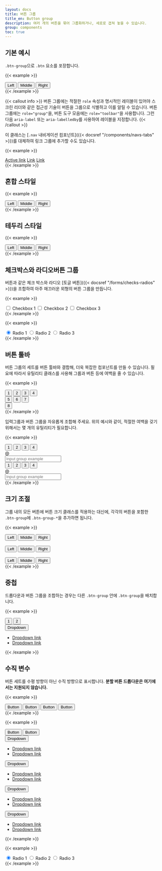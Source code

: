 ```yaml
---
layout: docs
title: 버튼 그룹
title_en: Button group
description: 여러 개의 버튼을 묶어 그룹화하거나, 세로로 겹쳐 놓을 수 있습니다.
group: components
toc: true
---
```


## 기본 예시

`.btn-group`으로 `.btn` 요소를 포장합니다.

{{< example >}}
<div class="btn-group" role="group" aria-label="Basic example">
  <button type="button" class="btn btn-primary">Left</button>
  <button type="button" class="btn btn-primary">Middle</button>
  <button type="button" class="btn btn-primary">Right</button>
</div>
{{< /example >}}

{{< callout info >}}
버튼 그룹에는 적절한 `role` 속성과 명시적인 레이블이 있어야 스크린 리더와 같은 접근성 기술이 버튼을 그룹으로 식별하고 이를 알릴 수 있습니다. 버튼 그룹에는 `role="group"`을, 버튼 도구 모음에는 `role="toolbar"`을 사용합니다. 그런 다음 `aria-label` 또는 `aria-labelledby`를 사용하여 레이블을 지정합니다.
{{< /callout >}}

이 클래스는 [`.nav` 내비게이션 컴포넌트]({{< docsref "/components/navs-tabs" >}})를 대체하여 링크 그룹에 추가할 수도 있습니다.

{{< example >}}
<div class="btn-group">
  <a href="#" class="btn btn-primary active" aria-current="page">Active link</a>
  <a href="#" class="btn btn-primary">Link</a>
  <a href="#" class="btn btn-primary">Link</a>
</div>
{{< /example >}}

## 혼합 스타일

{{< example >}}
<div class="btn-group" role="group" aria-label="Basic mixed styles example">
  <button type="button" class="btn btn-danger">Left</button>
  <button type="button" class="btn btn-warning">Middle</button>
  <button type="button" class="btn btn-success">Right</button>
</div>
{{< /example >}}

## 테두리 스타일

{{< example >}}
<div class="btn-group" role="group" aria-label="Basic outlined example">
  <button type="button" class="btn btn-outline-primary">Left</button>
  <button type="button" class="btn btn-outline-primary">Middle</button>
  <button type="button" class="btn btn-outline-primary">Right</button>
</div>
{{< /example >}}

## 체크박스와 라디오버튼 그룹

버튼과 같은 체크 박스와 라디오 [토글 버튼]({{< docsref "/forms/checks-radios" >}})을 조합하여 아주 매끄러운 외형의 버튼 그룹을 만듭니다.

{{< example >}}
<div class="btn-group" role="group" aria-label="Basic checkbox toggle button group">
  <input type="checkbox" class="btn-check" id="btncheck1" autocomplete="off">
  <label class="btn btn-outline-primary" for="btncheck1">Checkbox 1</label>

  <input type="checkbox" class="btn-check" id="btncheck2" autocomplete="off">
  <label class="btn btn-outline-primary" for="btncheck2">Checkbox 2</label>

  <input type="checkbox" class="btn-check" id="btncheck3" autocomplete="off">
  <label class="btn btn-outline-primary" for="btncheck3">Checkbox 3</label>
</div>
{{< /example >}}

{{< example >}}
<div class="btn-group" role="group" aria-label="Basic radio toggle button group">
  <input type="radio" class="btn-check" name="btnradio" id="btnradio1" autocomplete="off" checked>
  <label class="btn btn-outline-primary" for="btnradio1">Radio 1</label>

  <input type="radio" class="btn-check" name="btnradio" id="btnradio2" autocomplete="off">
  <label class="btn btn-outline-primary" for="btnradio2">Radio 2</label>

  <input type="radio" class="btn-check" name="btnradio" id="btnradio3" autocomplete="off">
  <label class="btn btn-outline-primary" for="btnradio3">Radio 3</label>
</div>
{{< /example >}}

## 버튼 툴바

버튼 그룹의 세트를 버튼 툴바와 결합해, 더욱 복잡한 컴포넌트를 만들 수 있습니다. 필요에 따라서 유틸리티 클래스를 사용해 그룹과 버튼 등에 여백을 줄 수 있습니다.

{{< example >}}
<div class="btn-toolbar" role="toolbar" aria-label="Toolbar with button groups">
  <div class="btn-group me-2" role="group" aria-label="First group">
    <button type="button" class="btn btn-primary">1</button>
    <button type="button" class="btn btn-primary">2</button>
    <button type="button" class="btn btn-primary">3</button>
    <button type="button" class="btn btn-primary">4</button>
  </div>
  <div class="btn-group me-2" role="group" aria-label="Second group">
    <button type="button" class="btn btn-secondary">5</button>
    <button type="button" class="btn btn-secondary">6</button>
    <button type="button" class="btn btn-secondary">7</button>
  </div>
  <div class="btn-group" role="group" aria-label="Third group">
    <button type="button" class="btn btn-info">8</button>
  </div>
</div>
{{< /example >}}

입력그룹과 버튼 그룹을 자유롭게 조합해 주세요. 위의 예시와 같이, 적절한 여백을 갖기 위해서는 몇 개의 유틸리티가 필요합니다.

{{< example >}}
<div class="btn-toolbar mb-3" role="toolbar" aria-label="Toolbar with button groups">
  <div class="btn-group me-2" role="group" aria-label="First group">
    <button type="button" class="btn btn-outline-secondary">1</button>
    <button type="button" class="btn btn-outline-secondary">2</button>
    <button type="button" class="btn btn-outline-secondary">3</button>
    <button type="button" class="btn btn-outline-secondary">4</button>
  </div>
  <div class="input-group">
    <div class="input-group-text" id="btnGroupAddon">@</div>
    <input type="text" class="form-control" placeholder="Input group example" aria-label="Input group example" aria-describedby="btnGroupAddon">
  </div>
</div>

<div class="btn-toolbar justify-content-between" role="toolbar" aria-label="Toolbar with button groups">
  <div class="btn-group" role="group" aria-label="First group">
    <button type="button" class="btn btn-outline-secondary">1</button>
    <button type="button" class="btn btn-outline-secondary">2</button>
    <button type="button" class="btn btn-outline-secondary">3</button>
    <button type="button" class="btn btn-outline-secondary">4</button>
  </div>
  <div class="input-group">
    <div class="input-group-text" id="btnGroupAddon2">@</div>
    <input type="text" class="form-control" placeholder="Input group example" aria-label="Input group example" aria-describedby="btnGroupAddon2">
  </div>
</div>
{{< /example >}}

## 크기 조절

그룹 내의 모든 버튼에 버튼 크기 클래스를 적용하는 대신에, 각각의 버튼을 포함한 `.btn-group`에 `.btn-group-*`을 추가하면 됩니다.

{{< example >}}
<div class="btn-group btn-group-lg" role="group" aria-label="Large button group">
  <button type="button" class="btn btn-outline-primary">Left</button>
  <button type="button" class="btn btn-outline-primary">Middle</button>
  <button type="button" class="btn btn-outline-primary">Right</button>
</div>
<br>
<div class="btn-group" role="group" aria-label="Default button group">
  <button type="button" class="btn btn-outline-primary">Left</button>
  <button type="button" class="btn btn-outline-primary">Middle</button>
  <button type="button" class="btn btn-outline-primary">Right</button>
</div>
<br>
<div class="btn-group btn-group-sm" role="group" aria-label="Small button group">
  <button type="button" class="btn btn-outline-primary">Left</button>
  <button type="button" class="btn btn-outline-primary">Middle</button>
  <button type="button" class="btn btn-outline-primary">Right</button>
</div>
{{< /example >}}

## 중첩

드롭다운과 버튼 그룹을 조합하는 경우는 다른 `.btn-group` 안에 `.btn-group`을 배치합니다.

{{< example >}}
<div class="btn-group" role="group" aria-label="Button group with nested dropdown">
  <button type="button" class="btn btn-primary">1</button>
  <button type="button" class="btn btn-primary">2</button>

  <div class="btn-group" role="group">
    <button type="button" class="btn btn-primary dropdown-toggle" data-bs-toggle="dropdown" aria-expanded="false">
      Dropdown
    </button>
    <ul class="dropdown-menu">
      <li><a class="dropdown-item" href="#">Dropdown link</a></li>
      <li><a class="dropdown-item" href="#">Dropdown link</a></li>
    </ul>
  </div>
</div>
{{< /example >}}

## 수직 변수

버튼 세트를 수평 방향이 아닌 수직 방향으로 표시합니다. **분할 버튼 드롭다운은 여기에서는 지원되지 않습니다.**

{{< example >}}
<div class="btn-group-vertical" role="group" aria-label="Vertical button group">
  <button type="button" class="btn btn-primary">Button</button>
  <button type="button" class="btn btn-primary">Button</button>
  <button type="button" class="btn btn-primary">Button</button>
  <button type="button" class="btn btn-primary">Button</button>
</div>
{{< /example >}}

{{< example >}}
<div class="btn-group-vertical" role="group" aria-label="Vertical button group">
  <button type="button" class="btn btn-primary">Button</button>
  <button type="button" class="btn btn-primary">Button</button>
  <div class="btn-group" role="group">
    <button type="button" class="btn btn-primary dropdown-toggle" data-bs-toggle="dropdown" aria-expanded="false">
      Dropdown
    </button>
    <ul class="dropdown-menu">
      <li><a class="dropdown-item" href="#">Dropdown link</a></li>
      <li><a class="dropdown-item" href="#">Dropdown link</a></li>
    </ul>
  </div>
  <div class="btn-group dropstart" role="group">
    <button type="button" class="btn btn-primary dropdown-toggle" data-bs-toggle="dropdown" aria-expanded="false">
      Dropdown
    </button>
    <ul class="dropdown-menu">
      <li><a class="dropdown-item" href="#">Dropdown link</a></li>
      <li><a class="dropdown-item" href="#">Dropdown link</a></li>
    </ul>
  </div>
  <div class="btn-group dropend" role="group">
    <button type="button" class="btn btn-primary dropdown-toggle" data-bs-toggle="dropdown" aria-expanded="false">
      Dropdown
    </button>
    <ul class="dropdown-menu">
      <li><a class="dropdown-item" href="#">Dropdown link</a></li>
      <li><a class="dropdown-item" href="#">Dropdown link</a></li>
    </ul>
  </div>
  <div class="btn-group dropup" role="group">
    <button type="button" class="btn btn-primary dropdown-toggle" data-bs-toggle="dropdown" aria-expanded="false">
      Dropdown
    </button>
    <ul class="dropdown-menu">
      <li><a class="dropdown-item" href="#">Dropdown link</a></li>
      <li><a class="dropdown-item" href="#">Dropdown link</a></li>
    </ul>
  </div>
</div>
{{< /example >}}

{{< example >}}
<div class="btn-group-vertical" role="group" aria-label="Vertical radio toggle button group">
  <input type="radio" class="btn-check" name="vbtn-radio" id="vbtn-radio1" autocomplete="off" checked>
  <label class="btn btn-outline-danger" for="vbtn-radio1">Radio 1</label>
  <input type="radio" class="btn-check" name="vbtn-radio" id="vbtn-radio2" autocomplete="off">
  <label class="btn btn-outline-danger" for="vbtn-radio2">Radio 2</label>
  <input type="radio" class="btn-check" name="vbtn-radio" id="vbtn-radio3" autocomplete="off">
  <label class="btn btn-outline-danger" for="vbtn-radio3">Radio 3</label>
</div>
{{< /example >}}
